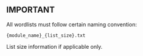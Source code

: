 ## IMPORTANT
All wordlists must follow certain naming convention:
```
{module_name}_{list_size}.txt
```
List size information if applicable only.
